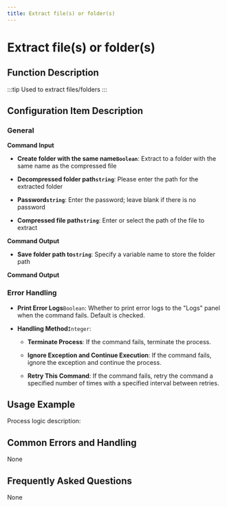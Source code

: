 ```yaml
---
title: Extract file(s) or folder(s)
---
```


# Extract file(s) or folder(s)

## Function Description

:::tip 
Used to extract files/folders
:::

## Configuration Item Description

### General

**Command Input**

- **Create folder with the same name`Boolean`**: Extract to a folder with the same name as the compressed file

- **Decompressed folder path`string`**: Please enter the path for the extracted folder

- **Password`string`**: Enter the password; leave blank if there is no password

- **Compressed file path`string`**: Enter or select the path of the file to extract


**Command Output**

- **Save folder path to`string`**: Specify a variable name to store the folder path


**Command Output**

### Error Handling

- **Print Error Logs**`Boolean`: Whether to print error logs to the "Logs" panel when the command fails. Default is checked. 

- **Handling Method**`Integer`:

    - **Terminate Process**: If the command fails, terminate the process.

    - **Ignore Exception and Continue Execution**: If the command fails, ignore the exception and continue the process.

    - **Retry This Command**: If the command fails, retry the command a specified number of times with a specified interval between retries.

## Usage Example

Process logic description:

## Common Errors and Handling

None

## Frequently Asked Questions

None

